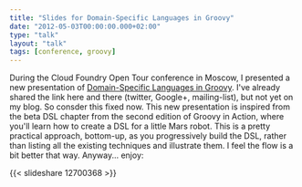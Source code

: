 ```yaml
---
title: "Slides for Domain-Specific Languages in Groovy"
date: "2012-05-03T00:00:00.000+02:00"
type: "talk"
layout: "talk"
tags: [conference, groovy]
---
```


During the Cloud Foundry Open Tour conference in Moscow, I presented a new presentation of [Domain-Specific Languages in Groovy](http://www.slideshare.net/glaforge/going-to-mars-with-groovy-domainspecific-languages). I've already shared the link here and there (twitter, Google+, mailing-list), but not yet on my blog. So consder this fixed now. This new presentation is inspired from the beta DSL chapter from the second edition of Groovy in Action, where you'll learn how to create a DSL for a little Mars robot. This is a pretty practical approach, bottom-up, as you progressively build the DSL, rather than listing all the existing techniques and illustrate them. I feel the flow is a bit better that way. Anyway... enjoy: 

{{< slideshare 12700368 >}}